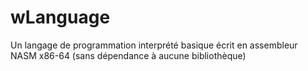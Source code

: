 # wLanguage

Un langage de programmation interprété basique écrit en assembleur NASM x86-64 (sans dépendance à aucune bibliothèque)
